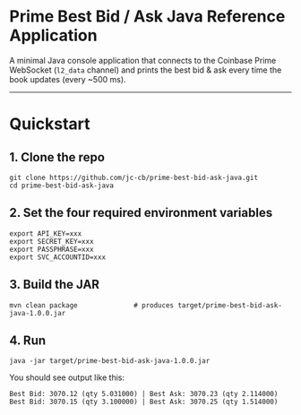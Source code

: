 # Prime Best Bid / Ask Java Reference Application

A minimal Java console application that connects to the Coinbase Prime WebSocket (`l2_data` channel) and prints the best bid & ask every time the book updates (every ~500 ms).

---
# Quickstart

## 1. Clone the repo
```
git clone https://github.com/jc-cb/prime-best-bid-ask-java.git
cd prime-best-bid-ask-java
```

## 2. Set the four required environment variables

```
export API_KEY=xxx
export SECRET_KEY=xxx
export PASSPHRASE=xxx
export SVC_ACCOUNTID=xxx
```

## 3. Build the JAR
```
mvn clean package              # produces target/prime-best-bid-ask-java-1.0.0.jar
```

## 4. Run
```
java -jar target/prime-best-bid-ask-java-1.0.0.jar
```

You should see output like this:

```
Best Bid: 3070.12 (qty 5.031000) | Best Ask: 3070.23 (qty 2.114000)
Best Bid: 3070.15 (qty 3.100000) | Best Ask: 3070.25 (qty 1.514000)
```